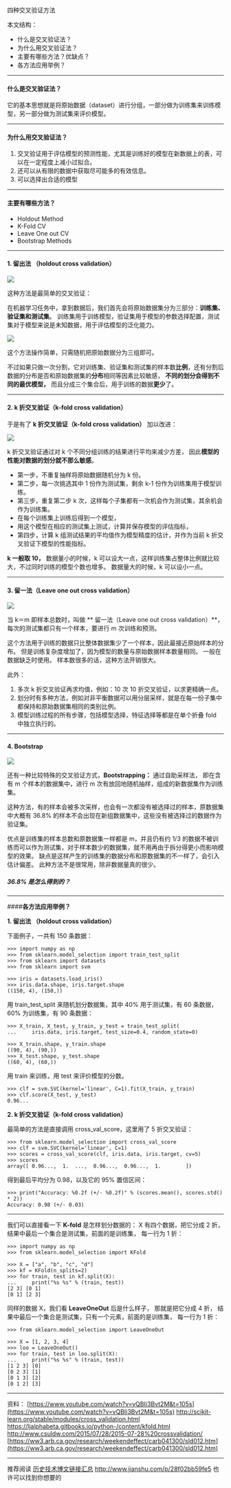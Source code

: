 四种交叉验证方法

本文结构：

- 什么是交叉验证法？
- 为什么用交叉验证法？
- 主要有哪些方法？优缺点？
- 各方法应用举例？

---

#### **什么是交叉验证法？** 

它的基本思想就是将原始数据（dataset）进行分组，一部分做为训练集来训练模型，另一部分做为测试集来评价模型。

---

#### **为什么用交叉验证法？** 

1. 交叉验证用于评估模型的预测性能，尤其是训练好的模型在新数据上的表，可以在一定程度上减小过拟合。
2. 还可以从有限的数据中获取尽可能多的有效信息。
3. 可以选择出合适的模型

---

#### **主要有哪些方法？** 

- Holdout Method
- K-Fold CV
- Leave One out CV
- Bootstrap Methods

---
 
#### **1. 留出法 （holdout cross validation）**

![](https://upload-images.jianshu.io/upload_images/1667471-aa22db881e9f66f6.png?imageMogr2/auto-orient/strip%7CimageView2/2/w/1240)

这种方法是最简单的交叉验证：

在机器学习任务中，拿到数据后，我们首先会将原始数据集分为三部分：**训练集、验证集和测试集**。
训练集用于训练模型，验证集用于模型的参数选择配置，测试集对于模型来说是未知数据，用于评估模型的泛化能力。

![](http://upload-images.jianshu.io/upload_images/1667471-9db53006d07c7d20.png?imageMogr2/auto-orient/strip%7CimageView2/2/w/1240)

这个方法操作简单，只需随机把原始数据分为三组即可。

不过如果只做一次分割，它对训练集、验证集和测试集的样本数**比例**，还有分割后数据的分布是否和原始数据集的**分布**相同等因素比较敏感，
**不同的划分会得到不同的最优模型，**
而且分成三个集合后，用于训练的数据**更少**了。

---

 #### **2. k 折交叉验证（k-fold cross validation）** 

于是有了 **k 折交叉验证（k-fold cross validation）** 加以改进：

![](http://upload-images.jianshu.io/upload_images/1667471-7ddeb02e0be14b79.png?imageMogr2/auto-orient/strip%7CimageView2/2/w/1240)

k 折交叉验证通过对 k 个不同分组训练的结果进行平均来减少方差，
因此**模型的性能对数据的划分就不那么敏感**。

- 第一步，不重复抽样将原始数据随机分为 k 份。
- 第二步，每一次挑选其中 1 份作为测试集，剩余 k-1 份作为训练集用于模型训练。
- 第三步，重复第二步 k 次，这样每个子集都有一次机会作为测试集，其余机会作为训练集。
- 在每个训练集上训练后得到一个模型，
- 用这个模型在相应的测试集上测试，计算并保存模型的评估指标，
- 第四步，计算 k 组测试结果的平均值作为模型精度的估计，并作为当前 k 折交叉验证下模型的性能指标。

**k 一般取 10，**
数据量小的时候，k 可以设大一点，这样训练集占整体比例就比较大，不过同时训练的模型个数也增多。
数据量大的时候，k 可以设小一点。

---

#### 3. 留一法（Leave one out cross validation）

![](https://upload-images.jianshu.io/upload_images/1667471-acc6b43c023cb955.png?imageMogr2/auto-orient/strip%7CimageView2/2/w/1240)


当 k＝m 即样本总数时，叫做 ** 留一法（Leave one out cross validation）**，
每次的测试集都只有一个样本，要进行 m 次训练和预测。

这个方法用于训练的数据只比整体数据集少了一个样本，因此最接近原始样本的分布。
但是训练复杂度增加了，因为模型的数量与原始数据样本数量相同。
一般在数据缺乏时使用。
样本数很多的话，这种方法开销很大。

此外：

1. 多次 k 折交叉验证再求均值，例如：10 次 10 折交叉验证，以求更精确一点。
2. 划分时有多种方法，例如对非平衡数据可以用分层采样，就是在每一份子集中都保持和原始数据集相同的类别比例。
3. 模型训练过程的所有步骤，包括模型选择，特征选择等都是在单个折叠 fold 中独立执行的。

---

#### 4. Bootstrap

![](https://upload-images.jianshu.io/upload_images/1667471-9f51958d66411b23.png?imageMogr2/auto-orient/strip%7CimageView2/2/w/1240)

还有一种比较特殊的交叉验证方式，**Bootstrapping：** 通过自助采样法，
即在含有 m 个样本的数据集中，进行 m 次有放回地随机抽样，组成的新数据集作为训练集。

这种方法，有的样本会被多次采样，也会有一次都没有被选择过的样本，原数据集中大概有 36.8% 的样本不会出现在新组数据集中，这些没有被选择过的数据作为验证集。

优点是训练集的样本总数和原数据集一样都是 m，并且仍有约 1/3 的数据不被训练而可以作为测试集，对于样本数少的数据集，就不用再由于拆分得更小而影响模型的效果。
缺点是这样产生的训练集的数据分布和原数据集的不一样了，会引入估计偏差。
此种方法不是很常用，除非数据量真的很少。

##### 36.8% 是怎么得到的？



---

####**各方法应用举例？** 

**1. 留出法 （holdout cross validation）**

下面例子，一共有 150 条数据：

```
>>> import numpy as np
>>> from sklearn.model_selection import train_test_split
>>> from sklearn import datasets
>>> from sklearn import svm

>>> iris = datasets.load_iris()
>>> iris.data.shape, iris.target.shape
((150, 4), (150,))
```

用 train_test_split 来随机划分数据集，其中 40% 用于测试集，有 60 条数据，60% 为训练集，有 90 条数据：

```
>>> X_train, X_test, y_train, y_test = train_test_split(
...     iris.data, iris.target, test_size=0.4, random_state=0)

>>> X_train.shape, y_train.shape
((90, 4), (90,))
>>> X_test.shape, y_test.shape
((60, 4), (60,))
```

用 train 来训练，用 test 来评价模型的分数。

```
>>> clf = svm.SVC(kernel='linear', C=1).fit(X_train, y_train)
>>> clf.score(X_test, y_test)                           
0.96...
```

**2. k 折交叉验证（k-fold cross validation）**

最简单的方法是直接调用 cross_val_score，这里用了 5 折交叉验证：
 
```
>>> from sklearn.model_selection import cross_val_score
>>> clf = svm.SVC(kernel='linear', C=1)
>>> scores = cross_val_score(clf, iris.data, iris.target, cv=5)
>>> scores                                              
array([ 0.96...,  1.  ...,  0.96...,  0.96...,  1.        ])
```
得到最后平均分为 0.98，以及它的 95% 置信区间：

```
>>> print("Accuracy: %0.2f (+/- %0.2f)" % (scores.mean(), scores.std() * 2))
Accuracy: 0.98 (+/- 0.03)
```

---

我们可以直接看一下 **K-fold** 是怎样划分数据的：
X 有四个数据，把它分成 2 折，
结果中最后一个集合是测试集，前面的是训练集，
每一行为 1 折：

```
>>> import numpy as np
>>> from sklearn.model_selection import KFold

>>> X = ["a", "b", "c", "d"]
>>> kf = KFold(n_splits=2)
>>> for train, test in kf.split(X):
...     print("%s %s" % (train, test))
[2 3] [0 1]
[0 1] [2 3]
```

同样的数据 X，我们看 **LeaveOneOut** 后是什么样子，
那就是把它分成 4 折，
结果中最后一个集合是测试集，只有一个元素，前面的是训练集，
每一行为 1 折：

```
>>> from sklearn.model_selection import LeaveOneOut

>>> X = [1, 2, 3, 4]
>>> loo = LeaveOneOut()
>>> for train, test in loo.split(X):
...     print("%s %s" % (train, test))
[1 2 3] [0]
[0 2 3] [1]
[0 1 3] [2]
[0 1 2] [3]
```

---

资料：
[https://www.youtube.com/watch?v=vQBIi3Bvt2M&t=105s](https://www.youtube.com/watch?v=vQBIi3Bvt2M&t=105s)
http://scikit-learn.org/stable/modules/cross_validation.html
https://ljalphabeta.gitbooks.io/python-/content/kfold.html
http://www.csuldw.com/2015/07/28/2015-07-28%20crossvalidation/
[https://ww3.arb.ca.gov/research/weekendeffect/carb041300/sld012.htm](https://ww3.arb.ca.gov/research/weekendeffect/carb041300/sld012.htm)


---
推荐阅读 [历史技术博文链接汇总](http://www.jianshu.com/p/28f02bb59fe5)
http://www.jianshu.com/p/28f02bb59fe5
也许可以找到你想要的